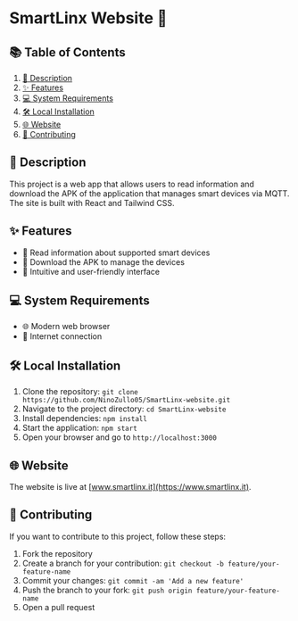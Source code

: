 # SmartLinx Website 🚀

## 📚 Table of Contents

1. [📖 Description](#-description)
2. [✨ Features](#-features)
3. [💻 System Requirements](#-system-requirements)
4. [🛠️ Local Installation](#%EF%B8%8F-local-installation)
5. [🌐 Website](#-website)
6. [🤝 Contributing](#-contributing)

## 📖 Description

This project is a web app that allows users to read information and download the APK of the application that manages smart devices via MQTT. The site is built with React and Tailwind CSS.

## ✨ Features

- 📄 Read information about supported smart devices
- 📲 Download the APK to manage the devices
- 🌟 Intuitive and user-friendly interface

## 💻 System Requirements

- 🌐 Modern web browser
- 📶 Internet connection

## 🛠️ Local Installation

1. Clone the repository: `git clone https://github.com/NinoZullo05/SmartLinx-website.git`
2. Navigate to the project directory: `cd SmartLinx-website`
3. Install dependencies: `npm install`
4. Start the application: `npm start`
5. Open your browser and go to `http://localhost:3000`

## 🌐 Website

The website is live at [www.smartlinx.it](https://www.smartlinx.it).

## 🤝 Contributing

If you want to contribute to this project, follow these steps:

1. Fork the repository
2. Create a branch for your contribution: `git checkout -b feature/your-feature-name`
3. Commit your changes: `git commit -am 'Add a new feature'`
4. Push the branch to your fork: `git push origin feature/your-feature-name`
5. Open a pull request
